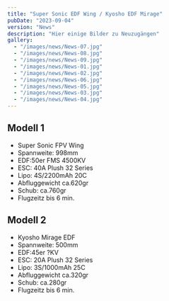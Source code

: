 ```yaml
---
title: "Super Sonic EDF Wing / Kyosho EDF Mirage"
pubDate: "2023-09-04"
version: "News"
description: "Hier einige Bilder zu Neuzugängen"
gallery:
  - "/images/news/News-07.jpg"
  - "/images/news/News-08.jpg"
  - "/images/news/News-09.jpg"
  - "/images/news/News-01.jpg"
  - "/images/news/News-02.jpg"
  - "/images/news/News-06.jpg"
  - "/images/news/News-05.jpg"
  - "/images/news/News-03.jpg"
  - "/images/news/News-04.jpg"
---
```


## Modell 1

- Super Sonic FPV Wing
- Spannweite: 998mm
- EDF:50er FMS 4500KV
- ESC: 40A Plush 32 Series
- Lipo: 4S/2200mAh 20C
- Abfluggewicht ca.620gr
- Schub: ca.760gr
- Flugzeitz bis 6 min.

## Modell 2

- Kyosho Mirage EDF
- Spannweite: 500mm
- EDF:45er ?KV
- ESC: 20A Plush 32 Series
- Lipo: 3S/1000mAh 25C
- Abfluggewicht ca.320gr
- Schub: ca.280gr
- Flugzeitz bis 6 min.
